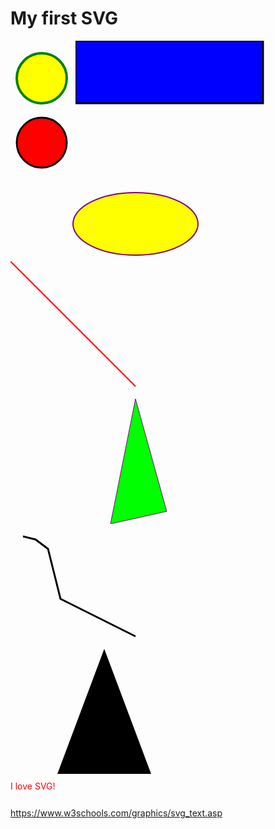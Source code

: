 <html>
<body>

<h1>My first SVG</h1>

<svg width="100" height="100">
  <circle cx="50" cy="50" r="40" stroke="green" stroke-width="4" fill="yellow" />
</svg>

</body>
</html>





<svg width="400" height="110">
  <rect width="300" height="100" style="fill:rgb(0,0,255);stroke-width:3;stroke:rgb(0,0,0)" />
</svg>


<svg height="100" width="100">
  <circle cx="50" cy="50" r="40" stroke="black" stroke-width="3" fill="red" />
</svg>



<svg height="140" width="500">
  <ellipse cx="200" cy="80" rx="100" ry="50"
  style="fill:yellow;stroke:purple;stroke-width:2" />
</svg>



<svg height="210" width="500">
  <line x1="0" y1="0" x2="200" y2="200" style="stroke:rgb(255,0,0);stroke-width:2" />
</svg>



<svg height="210" width="500">
  <polygon points="200,10 250,190 160,210" style="fill:lime;stroke:purple;stroke-width:1" />
</svg>



<svg height="200" width="500">
  <polyline points="20,20 40,25 60,40 80,120 120,140 200,180"
  style="fill:none;stroke:black;stroke-width:3" />
</svg>


<svg height="210" width="400">
  <path d="M150 0 L75 200 L225 200 Z" />
</svg>



<svg height="30" width="200">
  <text x="0" y="15" fill="red">I love SVG!</text>
</svg>



https://www.w3schools.com/graphics/svg_text.asp 